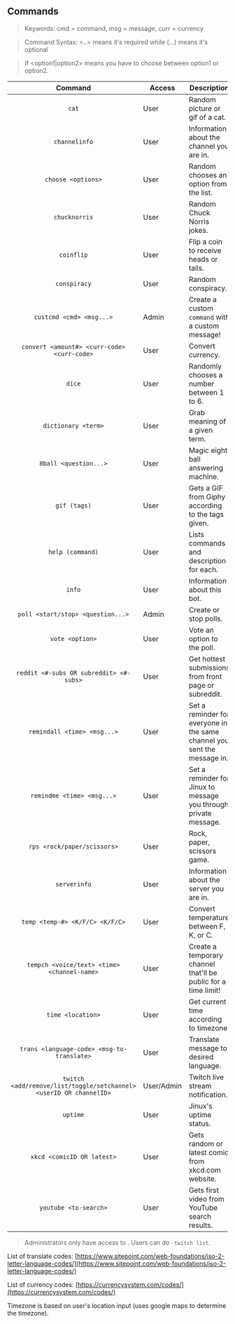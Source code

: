 ## Commands
> Keywords: cmd = command, msg = message, curr = currency

> Command Syntax: <..> means it's required while (...) means it's optional

> If <option1|option2> means you have to choose between option1 or option2.

| Command | Access | Description |
|:-------:|--------|-------------|
| `cat` | User | Random picture or gif of a cat. |
| `channelinfo` | User | Information about the channel you are in. |
| `choose <options>` | User | Random chooses an option from the list. |
| `chucknorris` | User | Random Chuck Norris jokes. |
| `coinflip` | User | Flip a coin to receive heads or tails. |
| `conspiracy` | User | Random conspiracy. |
| `custcmd <cmd> <msg...>` | Admin | Create a custom `command` with a custom message! |
| `convert <amount#> <curr-code> <curr-code>` | User | Convert currency. |
| `dice` | User | Randomly chooses a number between 1 to 6. |
| `dictionary <term>` | User | Grab meaning of a given term. |
| `8ball <question...>` | User | Magic eight ball answering machine. |
| `gif (tags)` | User | Gets a GIF from Giphy according to the tags given. |
| `help (command)` | User | Lists commands and description for each. |
| `info` | User | Information about this bot. |
| `poll <start/stop> <question...>` | Admin | Create or stop polls. |
| `vote <option>` | User | Vote an option to the poll. |
| `reddit <#-subs OR subreddit> <#-subs>` | User | Get hottest submissions from front page or subreddit. |
| `remindall <time> <msg...>` | User | Set a reminder for everyone in the same channel you sent the message in. |
| `remindme <time> <msg...>` | User | Set a reminder for Jinux to message you through private message. |
| `rps <rock/paper/scissors>` | User | Rock, paper, scissors game. |
| `serverinfo` | User | Information about the server you are in. |
| `temp <temp-#> <K/F/C> <K/F/C>` | User | Convert temperature between F, K, or C. |
| `tempch <voice/text> <time> <channel-name>` | User | Create a temporary channel that'll be public for a time limit! |
| `time <location>` | User | Get current time according to timezone. |
| `trans <language-code> <msg-to-translate>` | User | Translate message to desired language. |
| `twitch <add/remove/list/toggle/setchannel> <userID OR channelID>` | User/Admin | Twitch live stream notification. |
| `uptime` | User | Jinux's uptime status. |
| `xkcd <comicID OR latest>` | User | Gets random or latest comic from xkcd.com website. |
| `youtube <to-search>` | User | Gets first video from YouTube search results. |

> Administrators only have access to . Users can do `-twitch list`. 

List of translate codes: [https://www.sitepoint.com/web-foundations/iso-2-letter-language-codes/](https://www.sitepoint.com/web-foundations/iso-2-letter-language-codes/)

List of currency codes: [https://currencysystem.com/codes/](https://currencysystem.com/codes/)

Timezone is based on user's location input (uses google maps to determine the timezone).
